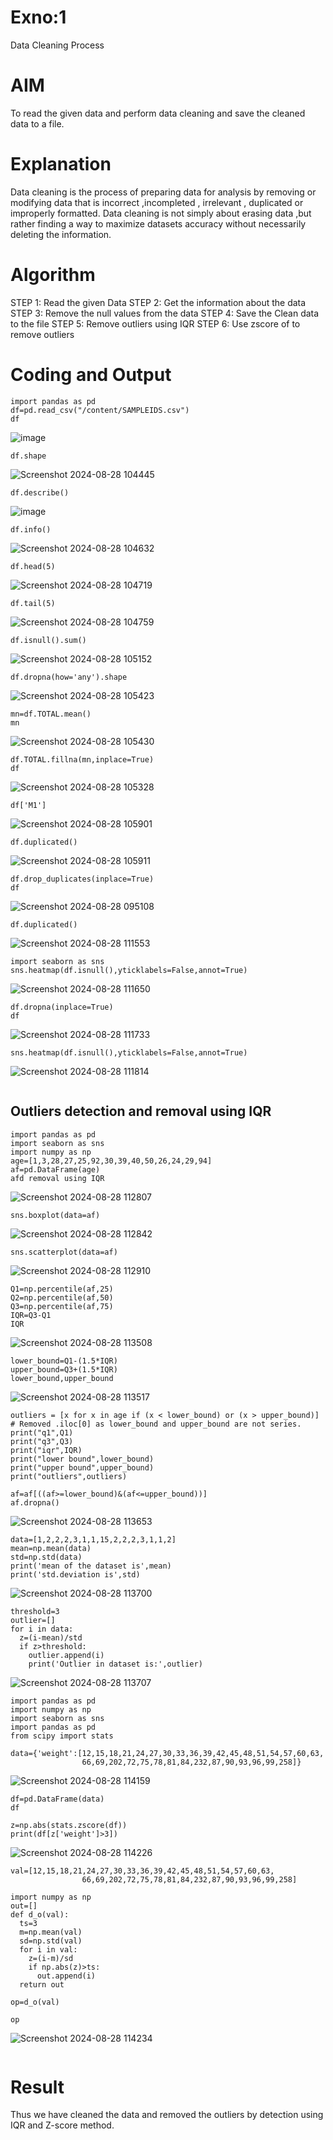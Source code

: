 # Exno:1
Data Cleaning Process

# AIM
To read the given data and perform data cleaning and save the cleaned data to a file.

# Explanation
Data cleaning is the process of preparing data for analysis by removing or modifying data that is incorrect ,incompleted , irrelevant , duplicated or improperly formatted. Data cleaning is not simply about erasing data ,but rather finding a way to maximize datasets accuracy without necessarily deleting the information.

# Algorithm
STEP 1: Read the given Data
STEP 2: Get the information about the data
STEP 3: Remove the null values from the data
STEP 4: Save the Clean data to the file
STEP 5: Remove outliers using IQR
STEP 6: Use zscore of to remove outliers

# Coding and Output

```
import pandas as pd
df=pd.read_csv("/content/SAMPLEIDS.csv")
df
```
![image](https://github.com/user-attachments/assets/bb2c8d93-a543-4041-9f91-da2301328e07)
```
df.shape
```
![Screenshot 2024-08-28 104445](https://github.com/user-attachments/assets/e2b6a539-de3a-4b53-a180-01a6ddcad46f)
```
df.describe()
```
![image](https://github.com/user-attachments/assets/f4bc234b-1606-4020-9153-78f0e523e810)
```
df.info()
```
![Screenshot 2024-08-28 104632](https://github.com/user-attachments/assets/3ad77a58-4af8-4b96-a5bb-5b5d8613ef48)
```
df.head(5)
```
![Screenshot 2024-08-28 104719](https://github.com/user-attachments/assets/c54eea01-b430-4fe9-91b5-ccf97f9ff009)
```
df.tail(5)
```
![Screenshot 2024-08-28 104759](https://github.com/user-attachments/assets/cbe07d12-6ad6-4f21-ac8a-1e72358df70a)
```
df.isnull().sum()
```
![Screenshot 2024-08-28 105152](https://github.com/user-attachments/assets/b8b62abc-1a50-4c5e-9bea-74d4ac5c3ec4)
```
df.dropna(how='any').shape
```
![Screenshot 2024-08-28 105423](https://github.com/user-attachments/assets/b8f5c487-0194-4c84-85da-9a2b63640303)
```
mn=df.TOTAL.mean()
mn
```
![Screenshot 2024-08-28 105430](https://github.com/user-attachments/assets/458b8400-72a4-41d5-b658-f098429df47b)
```
df.TOTAL.fillna(mn,inplace=True)
df
```
![Screenshot 2024-08-28 105328](https://github.com/user-attachments/assets/f9d44ce6-102c-4560-9889-96d384aedaff)
```
df['M1']
```
![Screenshot 2024-08-28 105901](https://github.com/user-attachments/assets/3df0b70d-414b-43dd-9fc0-80312a5d5e40)
```
df.duplicated()
```
![Screenshot 2024-08-28 105911](https://github.com/user-attachments/assets/6e19fac7-f72e-4f98-8acc-0aadaffded64)

```
df.drop_duplicates(inplace=True)
df
```
![Screenshot 2024-08-28 095108](https://github.com/user-attachments/assets/6ee7ccc1-b183-4693-ad67-416ccb4f81a1)
```
df.duplicated()
```
![Screenshot 2024-08-28 111553](https://github.com/user-attachments/assets/a2fd35fd-f7b7-41ef-a4bc-223cdc71e1b8)
```
import seaborn as sns
sns.heatmap(df.isnull(),yticklabels=False,annot=True)
```
![Screenshot 2024-08-28 111650](https://github.com/user-attachments/assets/37d270d6-e9df-4d61-a71d-ae7390fa9f43)
```
df.dropna(inplace=True)
df
```
![Screenshot 2024-08-28 111733](https://github.com/user-attachments/assets/86695d99-7828-44da-b821-f545dd0a27c0)
```
sns.heatmap(df.isnull(),yticklabels=False,annot=True)
```
![Screenshot 2024-08-28 111814](https://github.com/user-attachments/assets/00c4fedc-bdc1-4426-af61-bbd52f64a307)
```
```
## Outliers detection and removal using IQR
```
import pandas as pd
import seaborn as sns
import numpy as np
age=[1,3,28,27,25,92,30,39,40,50,26,24,29,94]
af=pd.DataFrame(age)
afd removal using IQR
```
![Screenshot 2024-08-28 112807](https://github.com/user-attachments/assets/976ecdab-6e06-4ec2-9c5a-142b997797b7)
```
sns.boxplot(data=af)
```
![Screenshot 2024-08-28 112842](https://github.com/user-attachments/assets/86915e35-4957-473c-b7d8-1c7d20793a07)
```
sns.scatterplot(data=af)
```
![Screenshot 2024-08-28 112910](https://github.com/user-attachments/assets/cb10a3b1-a3d2-4f45-af4e-8e2fa261ad76)
```
Q1=np.percentile(af,25)
Q2=np.percentile(af,50)
Q3=np.percentile(af,75)
IQR=Q3-Q1
IQR
```
![Screenshot 2024-08-28 113508](https://github.com/user-attachments/assets/8810e8bd-ff0a-4b06-9f41-e3512019fe7a)
```
lower_bound=Q1-(1.5*IQR)
upper_bound=Q3+(1.5*IQR)
lower_bound,upper_bound
```
![Screenshot 2024-08-28 113517](https://github.com/user-attachments/assets/e18a074e-fc80-48b5-9883-c18bc4388f8e)
```
outliers = [x for x in age if (x < lower_bound) or (x > upper_bound)] # Removed .iloc[0] as lower_bound and upper_bound are not series.
print("q1",Q1)
print("q3",Q3)
print("iqr",IQR)
print("lower bound",lower_bound)
print("upper bound",upper_bound)
print("outliers",outliers)

af=af[((af>=lower_bound)&(af<=upper_bound))]
af.dropna()
```
![Screenshot 2024-08-28 113653](https://github.com/user-attachments/assets/bcbdf35a-78f7-4b01-a46c-f3798963afda)
```
data=[1,2,2,2,3,1,1,15,2,2,2,3,1,1,2]
mean=np.mean(data)
std=np.std(data)
print('mean of the dataset is',mean)
print('std.deviation is',std)
```
![Screenshot 2024-08-28 113700](https://github.com/user-attachments/assets/020027b0-0353-4679-afbe-e0074a297ab1)
```
threshold=3
outlier=[]
for i in data:
  z=(i-mean)/std
  if z>threshold:
    outlier.append(i)
    print('Outlier in dataset is:',outlier)
```
![Screenshot 2024-08-28 113707](https://github.com/user-attachments/assets/92d19ab0-c20a-4ac6-b38c-2e5af05b3606)
```
import pandas as pd
import numpy as np
import seaborn as sns
import pandas as pd
from scipy import stats

data={'weight':[12,15,18,21,24,27,30,33,36,39,42,45,48,51,54,57,60,63,
                66,69,202,72,75,78,81,84,232,87,90,93,96,99,258]}
```
![Screenshot 2024-08-28 114159](https://github.com/user-attachments/assets/72e5d64e-1b89-4501-a072-0e55d3d4ee98)
```
df=pd.DataFrame(data)
df

z=np.abs(stats.zscore(df))
print(df[z['weight']>3])
```
![Screenshot 2024-08-28 114226](https://github.com/user-attachments/assets/ae810c82-2267-4a68-b882-a83ce54964a2)
```
val=[12,15,18,21,24,27,30,33,36,39,42,45,48,51,54,57,60,63,
                66,69,202,72,75,78,81,84,232,87,90,93,96,99,258]

import numpy as np
out=[]
def d_o(val):
  ts=3
  m=np.mean(val)
  sd=np.std(val)
  for i in val:
    z=(i-m)/sd
    if np.abs(z)>ts:
      out.append(i)
  return out

op=d_o(val)

op
```
![Screenshot 2024-08-28 114234](https://github.com/user-attachments/assets/20d0d656-d838-45e9-81a1-af5db1cf1af4)
```
```

# Result
Thus we have cleaned the data and removed the outliers by detection using IQR and Z-score method.














